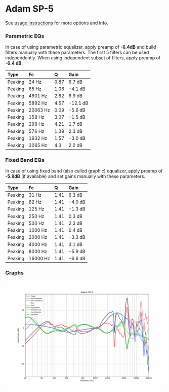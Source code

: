 # Adam SP-5
See [usage instructions](https://github.com/jaakkopasanen/AutoEq#usage) for more options and info.

### Parametric EQs
In case of using parametric equalizer, apply preamp of **-6.4dB** and build filters manually
with these parameters. The first 5 filters can be used independently.
When using independent subset of filters, apply preamp of **-6.4 dB**.

| Type    | Fc       |    Q | Gain     |
|:--------|:---------|:-----|:---------|
| Peaking | 24 Hz    | 0.87 | 6.7 dB   |
| Peaking | 65 Hz    | 1.06 | -4.1 dB  |
| Peaking | 4601 Hz  | 2.82 | 6.9 dB   |
| Peaking | 5892 Hz  | 4.57 | -12.1 dB |
| Peaking | 20063 Hz | 0.09 | -5.6 dB  |
| Peaking | 158 Hz   | 3.07 | -1.5 dB  |
| Peaking | 298 Hz   | 4.21 | 1.7 dB   |
| Peaking | 576 Hz   | 1.39 | 2.3 dB   |
| Peaking | 1932 Hz  | 1.57 | -3.0 dB  |
| Peaking | 3065 Hz  | 4.3  | 2.2 dB   |

### Fixed Band EQs
In case of using fixed band (also called graphic) equalizer, apply preamp of **-5.9dB**
(if available) and set gains manually with these parameters.

| Type    | Fc       |    Q | Gain    |
|:--------|:---------|:-----|:--------|
| Peaking | 31 Hz    | 1.41 | 6.3 dB  |
| Peaking | 62 Hz    | 1.41 | -4.0 dB |
| Peaking | 125 Hz   | 1.41 | -1.3 dB |
| Peaking | 250 Hz   | 1.41 | 0.3 dB  |
| Peaking | 500 Hz   | 1.41 | 2.3 dB  |
| Peaking | 1000 Hz  | 1.41 | 0.4 dB  |
| Peaking | 2000 Hz  | 1.41 | -3.3 dB |
| Peaking | 4000 Hz  | 1.41 | 3.1 dB  |
| Peaking | 8000 Hz  | 1.41 | -5.9 dB |
| Peaking | 16000 Hz | 1.41 | -6.6 dB |

### Graphs
![](./Adam%20SP-5.png)